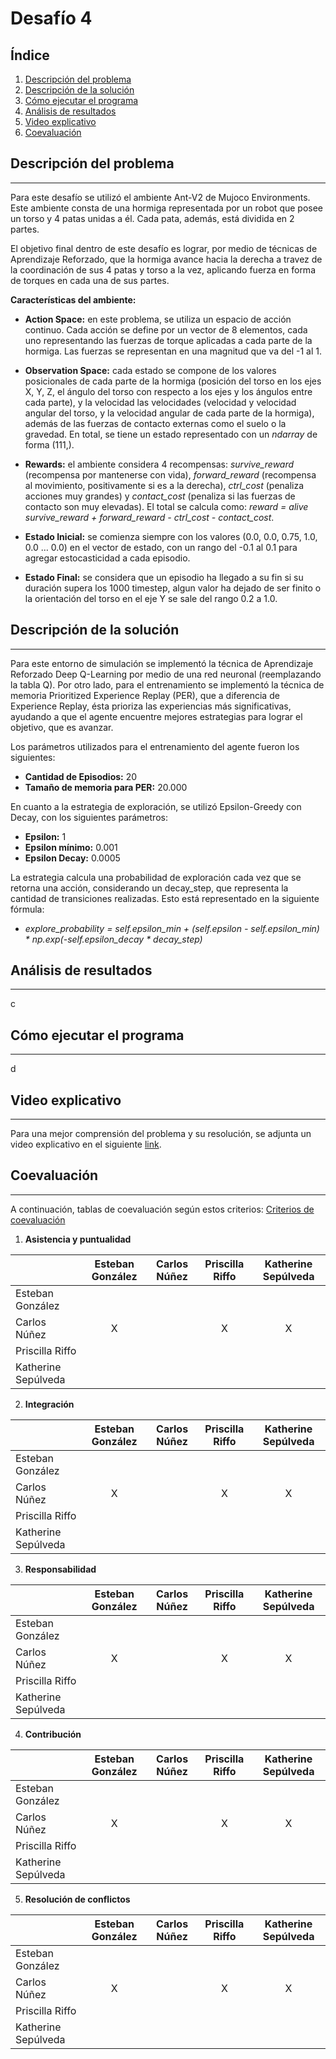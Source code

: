 # Desafío 4
## Índice
1. [Descripción del problema](#descripción-del-problema)
2. [Descripción de la solución](#descripción-de-la-solución)
3. [Cómo ejecutar el programa](#cómo-ejecutar-el-programa)
4. [Análisis de resultados](#análisis-de-resultados)
5. [Video explicativo](#video-explicativo)
6. [Coevaluación](#coevaluación)
## Descripción del problema
***
Para este desafío se utilizó el ambiente Ant-V2 de Mujoco Environments. Este ambiente consta de una hormiga representada por un robot que posee un torso y 4 patas unidas a él. Cada pata, además, está dividida en 2 partes.

El objetivo final dentro de este desafío es lograr, por medio de técnicas de Aprendizaje Reforzado, que la hormiga avance hacia la derecha a travez de la coordinación de sus 4 patas y torso a la vez, aplicando fuerza en forma de torques en cada una de sus partes.

**Características del ambiente:**

* **Action Space:** en este problema, se utiliza un espacio de acción continuo. Cada acción se define por un vector de 8 elementos, cada uno representando las fuerzas de torque aplicadas a cada parte de la hormiga. Las fuerzas se representan en una magnitud que va del -1 al 1.

* **Observation Space:** cada estado se compone de los valores posicionales de cada parte de la hormiga (posición del torso en los ejes X, Y, Z, el ángulo del torso con respecto a los ejes y los ángulos entre cada parte), y la velocidad las velocidades (velocidad y velocidad angular del torso, y la velocidad angular de cada parte de la hormiga), además de las fuerzas de contacto externas como el suelo o la gravedad. En total, se tiene un estado representado con un *ndarray* de forma (111,).

* **Rewards:** el ambiente considera 4 recompensas: *survive_reward* (recompensa por mantenerse con vida), *forward_reward* (recompensa al movimiento, positivamente si es a la derecha), *ctrl_cost* (penaliza acciones muy grandes) y *contact_cost* (penaliza si las fuerzas de contacto son muy elevadas). El total se calcula como: *reward = alive survive_reward + forward_reward - ctrl_cost - contact_cost*.

* **Estado Inicial:** se comienza siempre con los valores (0.0, 0.0, 0.75, 1.0, 0.0 … 0.0) en el vector de estado, con un rango del -0.1 al 0.1 para agregar estocasticidad a cada episodio.

* **Estado Final:** se considera que un episodio ha llegado a su fin si su duración supera los 1000 timestep, algun valor ha dejado de ser finito o la orientación del torso en el eje Y se sale del rango 0.2 a 1.0.

## Descripción de la solución
***
Para este entorno de simulación se implementó la técnica de Aprendizaje Reforzado Deep Q-Learning por medio de una red neuronal (reemplazando la tabla Q). Por otro lado, para el entrenamiento se implementó la técnica de memoria Prioritized Experience Replay (PER), que a diferencia de Experience Replay, ésta prioriza las experiencias más significativas, ayudando a que el agente encuentre mejores estrategias para lograr el objetivo, que es avanzar.

Los parámetros utilizados para el entrenamiento del agente fueron los siguientes:

* **Cantidad de Episodios:** 20
* **Tamaño de memoria para PER:** 20.000

En cuanto a la estrategia de exploración, se utilizó Epsilon-Greedy con Decay, con los siguientes parámetros:

* **Epsilon:** 1
* **Epsilon mínimo:** 0.001
* **Epsilon Decay:** 0.0005

La estrategia calcula una probabilidad de exploración cada vez que se retorna una acción, considerando un decay_step, que representa la cantidad de transiciones realizadas. Esto está representado en la siguiente fórmula:

* _explore_probability = self.epsilon_min + (self.epsilon - self.epsilon_min) * np.exp(-self.epsilon_decay * decay_step)_
## Análisis de resultados
***
c
## Cómo ejecutar el programa
***
d
## Video explicativo
***
Para una mejor comprensión del problema y su resolución, se adjunta un video explicativo en el siguiente [link]().
## Coevaluación
***
A continuación, tablas de coevaluación según estos criterios: [Criterios de coevaluación](https://docs.google.com/document/d/1YSba-KNP-ReP_TJePQkCHXJ1x4_MtOizQPIrNnriZbw/edit#)
1. **Asistencia y puntualidad**

|                     | Esteban González | Carlos Núñez | Priscilla Riffo | Katherine Sepúlveda |
| ------------------- | :--------------: | :----------: | :-------------: | :-----------------: |
| Esteban González    | | | | |
| Carlos Núñez        |X| |X|X|
| Priscilla Riffo     | | | | |
| Katherine Sepúlveda | | | | |
2. **Integración**

|                     | Esteban González | Carlos Núñez | Priscilla Riffo | Katherine Sepúlveda |
| ------------------- | :--------------: | :----------: | :-------------: | :-----------------: |
| Esteban González    | | | | |
| Carlos Núñez        |X| |X|X|
| Priscilla Riffo     | | | | |
| Katherine Sepúlveda | | | | |
3. **Responsabilidad**

|                     | Esteban González | Carlos Núñez | Priscilla Riffo | Katherine Sepúlveda |
| ------------------- | :--------------: | :----------: | :-------------: | :-----------------: |
| Esteban González    | | | | |
| Carlos Núñez        |X| |X|X|
| Priscilla Riffo     | | | | |
| Katherine Sepúlveda | | | | |
4. **Contribución**

|                     | Esteban González | Carlos Núñez | Priscilla Riffo | Katherine Sepúlveda |
| ------------------- | :--------------: | :----------: | :-------------: | :-----------------: |
| Esteban González    | | | | |
| Carlos Núñez        |X| |X|X|
| Priscilla Riffo     | | | | |
| Katherine Sepúlveda | | | | |
5. **Resolución de conflictos**

|                     | Esteban González | Carlos Núñez | Priscilla Riffo | Katherine Sepúlveda |
| ------------------- | :--------------: | :----------: | :-------------: | :-----------------: |
| Esteban González    | | | | |
| Carlos Núñez        |X| |X|X|
| Priscilla Riffo     | | | | |
| Katherine Sepúlveda | | | | |
